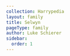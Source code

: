 ```yaml
---
collection: Harrypedia
layout: family
title: Selwyn
pageType: family
author: Luke Schierer
sidebar:
  order: 1
---
```

